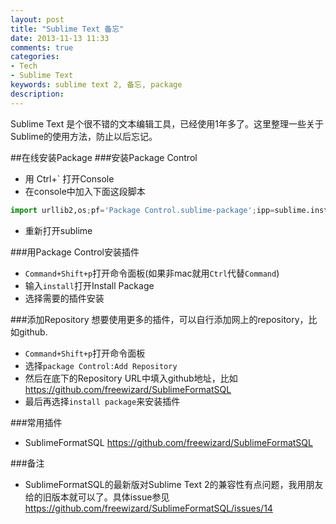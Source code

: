 ```yaml
---
layout: post
title: "Sublime Text 备忘"
date: 2013-11-13 11:33
comments: true
categories:
- Tech 
- Sublime Text
keywords: sublime text 2, 备忘, package 
description: 
---
```

Sublime Text 是个很不错的文本编辑工具，已经使用1年多了。这里整理一些关于Sublime的使用方法，防止以后忘记。

##在线安装Package
###安装Package Control
+ 用 Ctrl+\` 打开Console
+ 在console中加入下面这段脚本

``` python
import urllib2,os;pf='Package Control.sublime-package';ipp=sublime.installed_packages_path();os.makedirs(ipp) if not os.path.exists(ipp) else None;open(os.path.join(ipp,pf),'wb').write(urllib2.urlopen('http://sublime.wbond.net/'+pf.replace(' ','%20')).read())
```

+ 重新打开sublime

###用Package Control安装插件
+ `Command+Shift+p`打开命令面板(如果非mac就用`Ctrl`代替`Command`)
+ 输入`install`打开Install Package
+ 选择需要的插件安装

###添加Repository
想要使用更多的插件，可以自行添加网上的repository，比如github.

+ `Command+Shift+p`打开命令面板
+ 选择`package Control:Add Repository`
+ 然后在底下的Repository URL中填入github地址，比如<https://github.com/freewizard/SublimeFormatSQL>
+ 最后再选择`install package`来安装插件

###常用插件
+ SublimeFormatSQL <https://github.com/freewizard/SublimeFormatSQL>

###备注
+ SublimeFormatSQL的最新版对Sublime Text 2的兼容性有点问题，我用朋友给的旧版本就可以了。具体issue参见<https://github.com/freewizard/SublimeFormatSQL/issues/14>
